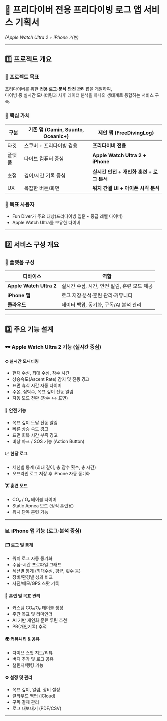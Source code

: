 # 🌊 프리다이버 전용 프리다이빙 로그 앱 서비스 기획서  
*(Apple Watch Ultra 2 + iPhone 기반)*  

---

## 1️⃣ 프로젝트 개요

### 🎯 프로젝트 목표
프리다이버를 위한 **전용 로그·분석·안전 관리 앱**을 개발하여,  
다이빙 중 실시간 모니터링과 사후 데이터 분석을 하나의 생태계로 통합하는 서비스 구축.

### 🚀 핵심 가치
| 구분 | 기존 앱 (Gamin, Suunto, Oceanic+) | 제안 앱 (FreeDivingLog) |
|------|-----------------------------------|---------------------------|
| 타깃 | 스쿠버 + 프리다이빙 겸용 | **프리다이버 전용** |
| 플랫폼 | 다이브 컴퓨터 중심 | **Apple Watch Ultra 2 + iPhone** |
| 초점 | 깊이/시간 기록 중심 | **실시간 안전 + 개인화 훈련 + 로그 분석** |
| UX | 복잡한 버튼/화면 | **워치 간결 UI + 아이폰 시각 분석** |

### 🎯 목표 사용자
- Fun Diver가 주요 대상(프리다이빙 입문 ~ 중급 레벨 다이버)  
- Apple Watch Ultra를 보유한 다이버  

---

## 2️⃣ 서비스 구성 개요

### 📱 플랫폼 구성
| 디바이스 | 역할 |
|-----------|------|
| **Apple Watch Ultra 2** | 실시간 수심, 시간, 안전 알림, 훈련 모드 제공 |
| **iPhone 앱** | 로그 저장·분석·훈련 관리·커뮤니티 |
| **클라우드** | 데이터 백업, 동기화, 구독/AI 분석 관리 |

---

## 3️⃣ 주요 기능 설계

### 🕶 Apple Watch Ultra 2 기능 (실시간 중심)

#### ⏱ 실시간 모니터링
- 현재 수심, 최대 수심, 잠수 시간  
- 상승속도(Ascent Rate) 감지 및 진동 경고  
- 표면 휴식 시간 자동 타이머  
- 수온, 심박수, 목표 깊이 진동 알림  
- 자동 모드 전환 (잠수 ↔ 표면)

#### 🧭 안전 기능
- 목표 깊이 도달 진동 알림  
- 빠른 상승 속도 경고  
- 표면 회복 시간 부족 경고  
- 비상 마크 / SOS 기능 (Action Button)  

#### 📈 현장 로그
- 세션별 통계 (최대 깊이, 총 잠수 횟수, 총 시간)  
- 오프라인 로그 저장 후 iPhone 자동 동기화  

#### 🏋️ 훈련 모드
- CO₂ / O₂ 테이블 타이머  
- Static Apnea 모드 (정적 훈련용)  
- 워치 단독 훈련 가능  

---

### 📊 iPhone 앱 기능 (로그·분석 중심)

#### 🗂 로그 및 통계
- 워치 로그 자동 동기화  
- 수심–시간 프로파일 그래프  
- 세션별 통계 (최대수심, 평균, 횟수 등)  
- 장비/환경별 성과 비교  
- 사진/메모/GPS 스팟 기록  

#### 🧠 훈련 및 목표 관리
- 커스텀 CO₂/O₂ 테이블 생성  
- 주간 목표 및 리마인더  
- AI 기반 개인화 훈련 루틴 추천  
- PB(개인기록) 추적  

#### 🌍 커뮤니티 & 공유
- 다이브 스팟 지도/리뷰  
- 버디 추가 및 로그 공유  
- 챌린지/랭킹 기능  

#### ⚙️ 설정 및 관리
- 목표 깊이, 알림, 장비 설정  
- 클라우드 백업 (iCloud)  
- 구독 결제 관리  
- 로그 내보내기 (PDF/CSV)  

---


